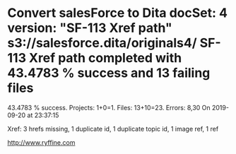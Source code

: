 # Convert salesForce to Dita docSet: 4 version: "SF-113 Xref path" s3://salesforce.dita/originals4/ SF-113 Xref path completed with 43.4783 % success and 13 failing files

43.4783 % success. Projects: 1+0=1.  Files: 13+10=23. Errors: 8,30  On 2019-09-20 at 23:37:15

Xref: 3 hrefs missing, 1 duplicate id, 1 duplicate topic id, 1 image ref, 1 ref



http://www.ryffine.com
